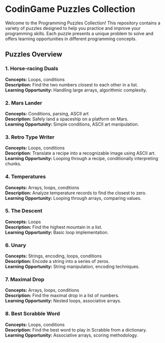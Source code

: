 # CodinGame Puzzles Collection

Welcome to the Programming Puzzles Collection! This repository contains a variety of puzzles designed to help you practice and improve your programming skills. Each puzzle presents a unique problem to solve and offers learning opportunities in different programming concepts.

## Puzzles Overview

### 1. Horse-racing Duals

**Concepts:** Loops, conditions  
**Description:** Find the two numbers closest to each other in a list.  
**Learning Opportunity:** Handling large arrays, algorithmic complexity.

### 2. Mars Lander

**Concepts:** Conditions, parsing, ASCII art  
**Description:** Safely land a spaceship on a platform on Mars.  
**Learning Opportunity:** Simple conditions, ASCII art manipulation.

### 3. Retro Type Writer

**Concepts:** Loops, conditions  
**Description:** Translate a recipe into a recognizable image using ASCII art.  
**Learning Opportunity:** Looping through a recipe, conditionally interpreting chunks.

### 4. Temperatures

**Concepts:** Arrays, loops, conditions  
**Description:** Analyze temperature records to find the closest to zero.  
**Learning Opportunity:** Looping through arrays, comparing values.

### 5. The Descent

**Concepts:** Loops  
**Description:** Find the highest mountain in a list.  
**Learning Opportunity:** Basic loop implementation.

### 6. Unary

**Concepts:** Strings, encoding, loops, conditions  
**Description:** Encode a string into a series of zeros.  
**Learning Opportunity:** String manipulation, encoding techniques.


### 7. Maximal Drop

**Concepts:** Arrays, loops, conditions  
**Description:** Find the maximal drop in a list of numbers.  
**Learning Opportunity:** Nested loops, associative arrays.

### 8. Best Scrabble Word

**Concepts:** Loops, conditions  
**Description:** Find the best word to play in Scrabble from a dictionary.  
**Learning Opportunity:** Associative arrays, scoring methodology.
